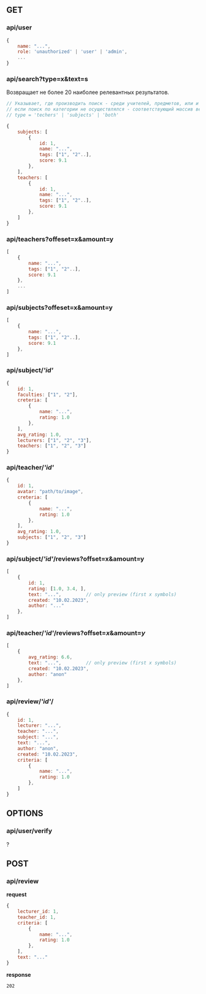 ## GET
### api/user
```js
{
	name: "...",
	role: 'unauthorized' | 'user' | 'admin',
	...
}
```
### api/search?type=x&text=s
Возвращает не более 20 наиболее релевантных результатов.
```js
// Указывает, где производить поиск - среди учителей, предметов, или и тех и тех
// если поиск по категории не осуществлялся - соответствующий массив вернется пустым
// type = 'techers' | 'subjects' | 'both'

{
	subjects: [
		{
			id: 1,
			name: "...",
			tags: ["1", "2"..],
			score: 9.1
		},
	],
	teachers: [
		{
			id: 1,
			name: "...",
			tags: ["1", "2"..],
			score: 9.1
		},
	]
}
```
### api/teachers?offeset=x&amount=y
```js
[
	{
		name: "...",
		tags: ["1", "2"..],
		score: 9.1
	},
	...
]
```
### api/subjects?offeset=x&amount=y
```js
[
	{
		name: "...",
		tags: ["1", "2"..],
		score: 9.1
	},
]
```
### api/subject/*'id'*
```js
{
	id: 1,
	faculties: ["1", "2"],
	creteria: [
		{
			name: "...",
			rating: 1.0	
		},
	],
	avg_rating: 1.0,
	lecturers: ["1", "2", "3"],
	teachers: ["1", "2", "3"]
}
```
### api/teacher/*'id'*
```js
{
	id: 1,
	avatar: "path/to/image",
	creteria: [
		{
			name: "...",
			rating: 1.0	
		},
	],
	avg_rating: 1.0,
	subjects: ["1", "2", "3"]
}
```
### api/subject/*'id'*/reviews?offset=x&amount=y
```js
[
	{
		id: 1,
		rating: [1.0, 3.4, ],
		text: "...",         // only preview (first x symbols)
		created: "10.02.2023",
		author: "..."
	},
]
```
### api/teacher/*'id'*/reviews?offset=*x*&amount=*y*
```js
[
	{
		avg_rating: 6.6,
		text: "...",         // only preview (first x symbols)
		created: "10.02.2023",
		author: "anon"
	},
]
```
### api/review/*'id'*/
```js
{
	id: 1,
	lecturer: "...",
	teacher: "...",
	subject: "...",
	text: "...",
	author: "anon",
	created: "10.02.2023",
	criteria: [
		{
			name: "...",
			rating: 1.0	
		},
	]
}
```
## OPTIONS
### api/user/verify
?
## POST
### api/review
**request**
```js
{
	lecturer_id: 1,
	teacher_id: 1,
	criteria: [
		{
			name: "...",
			rating: 1.0	
		},
	],
	text: "..." 
}
```
**response**
```
202
```
